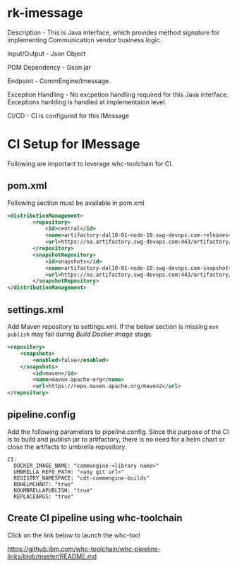 # rk-imessage

Description - This is Java interface, which provides method signature for implementing Communication vendor business logic.

Input/Output - Json Object

POM Dependency - Gson.jar 

Endpoint - CommEngine/Imessage.

Exception Handling - No excpetion handling required for this Java interface. Exceptions hanlding is handled at implementaion level.

CI/CD - CI is configured for this IMessage 



# CI Setup for IMessage
Following are important to leverage whc-toolchain for CI.

## pom.xml
Following section must be available in pom.xml

```xml
<distributionManagement>
		<repository>
			<id>central</id>
			<name>artifactory-dal10-01-node-10.swg-devops.com-releases</name>
			<url>https://na.artifactory.swg-devops.com:443/artifactory/wh-phytel-unicorn-team-maven-local</url>
		</repository>
		<snapshotRepository>
			<id>snapshots</id>
			<name>artifactory-dal10-01-node-10.swg-devops.com-snapshots</name>
			<url>https://na.artifactory.swg-devops.com:443/artifactory/wh-phytel-unicorn-team-maven-local</url>
		</snapshotRepository>
</distributionManagement>
```

## settings.xml
Add Maven repository to settings.xml. If the below section is missing ```mvn publish``` may fail during <i>Build Docker image</i> stage.

```xml
<repository>
	<snapshots>
		<enabled>false</enabled>
	</snapshots>
		<id>maven</id>
		<name>maven-apache-org</name>
		<url>https://repo.maven.apache.org/maven2</url>
</repository>
```
## pipeline.config
Add the following parameters to pipeline.config. Since the purpose of the CI is to build and publish jar to artifactory, there is no need for a helm chart or close the artifacts to umbrella repository.

```
CI:
  DOCKER_IMAGE_NAME: "commengine-<library name>"
  UMBRELLA_REPO_PATH: "<any git url>"
  REGISTRY_NAMESPACE: "cdt-commengine-builds"
  NOHELMCHART: "true"
  NOUMBRELLAPUBLISH: "true"
  REPLACEARGS: "true"
```

## Create CI pipeline using whc-toolchain
Click on the link below to launch the whc-tool

https://github.ibm.com/whc-toolchain/whc-pipeline-links/blob/master/README.md